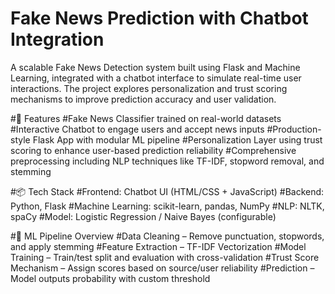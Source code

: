 # Fake News Prediction with Chatbot Integration

A scalable Fake News Detection system built using Flask and Machine Learning, integrated with a chatbot interface to simulate real-time user interactions. The project explores personalization and trust scoring mechanisms to improve prediction accuracy and user validation.

#🚀 Features
#Fake News Classifier trained on real-world datasets
#Interactive Chatbot to engage users and accept news inputs
#Production-style Flask App with modular ML pipeline
#Personalization Layer using trust scoring to enhance user-based prediction reliability
#Comprehensive preprocessing including NLP techniques like TF-IDF, stopword removal, and stemming

#📦 Tech Stack
#Frontend: Chatbot UI (HTML/CSS + JavaScript)
#Backend: Python, Flask
#Machine Learning: scikit-learn, pandas, NumPy
#NLP: NLTK, spaCy
#Model: Logistic Regression / Naive Bayes (configurable)

#🧠 ML Pipeline Overview
#Data Cleaning – Remove punctuation, stopwords, and apply stemming
#Feature Extraction – TF-IDF Vectorization
#Model Training – Train/test split and evaluation with cross-validation
#Trust Score Mechanism – Assign scores based on source/user reliability
#Prediction – Model outputs probability with custom threshold
